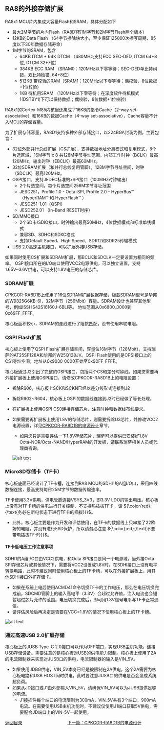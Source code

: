 ## RA8的外接存储扩展

RA8x1 MCU片内集成大容量Flash和SRAM，具体分配如下
- 最大2M字节的片内Flash（RA8D1有1M字节和2M字节Flash两个版本）
- 12KB的Data Flash （64字节擦除块大小，至少保证125000次擦写周期，85度以下30年数据存储寿命）
- 1M字节的SRAM，包含
  - 64KB ITCM + 64K DTCM （480MHz;支持ECC SEC-DED, ITCM 64+8位, DTCM 32+7位）
  - 384KB ECC RAM （SRAM0；120MHz以下零等待；SEC-DED单比特纠错，双比特检错, 64+8位）
  - 512KB 带校验的RAM（SRAM1；120MHz以下零等待；偶校验，8位数据+1位校验）
  - 1KB 待机用SRAM （120MHz以下零等待；在深度软件待机模式1(DSTBY1)下可以保持数据；偶校验，8位数据+1位校验）

RA8x1的Cortex-M85内核里还集成了16KB的指令Cache（2-way set-associative）和16KB的数据Cache（4-way set-associative），Cache容量不计入MCU的存储容量。

为了扩展存储容量，RA8D1支持多种外部存储接口，以224BGA封装为例，主要包含：
- 32位外部并行总线扩展（CS扩展），支持数据地址分离模式和复用模式，8个片选区域，16M字节 x 8 共128M字节寻址范围，内部工作时钟（BCLK）最高120MHz，输出时钟（EBCLK）最高60MHz。
- 32位SDRAM扩展（和并行总线复用管脚），128M字节寻址空间，时钟（SDCLK）最高120MHz。
- OSPI接口，支持JEDEC标准的xSPI接口（100MHz时钟输出）
  - 2个片选空间，每个片选空间256M字节寻址范围
  - JESD251，Profile 1.0 - Octa-SPI, Profile 2.0 - HyperBus™ （HyperRAM™ 和 HyperFlash™ ） 
  - JESD251-1.01（QSPI）
  - JESD252.01 （In-Band RESET时序）
- SD/MMC接口
  - 2个SD卡/SDIO接口，时钟输出最高50MHz，4位数据模式和标准单线模式
  - 兼容SD、SDHC和SDXC格式
  - 支持Default Speed、High Speed、SDR12和SDR25传输模式
- USB 2.0高速主机接口，可以扩展外接USB存储。

如果同时使用CS扩展和SDRAM扩展，那BCLK和SDCLK一定要设置为相同的频率。
OSPI接口所在的I/O端口使用VCC2电源供电，可以独立设置，支持1.65V~3.6V供电，可以支持1.8V电压的存储芯片。

### SDRAM扩展

CPKCOR-RA8D1B上使用了16位SDRAM扩展数据存储，板载SDRAM型号是华邦的W9825G6KB-6I，32M字节（256Mbit）容量。SDRAM设计也兼容其他型号，例如ISSI IS42S16160J-6BLI等。
地址范围从0x6800_0000到0x69FF_FFFF。

核心板面积较小，SDRAM的走线进行了阻抗匹配，没有使用串联电阻。


### QSPI Flash扩展

核心板上使用了QSPI Flash扩展存储空间，容量位16M字节（128Mbit），支持瑞萨的AT25SF128A和华邦的W25Q128JV。QSPI Flash使用的是OPSI接口上的CS1寻址空间，地址从0x9000_0000开始至0x90FF_FFFF。

核心板通过J2引出了完整的OSPI接口，包括两个CS和差分时钟线。如果您需要再外接扩展板上使用OSPI接口，请修改CPKCOR-RA8D1B上的电阻设置：
- 拆除R606，核心板上SCK和SCKN已经以差分线形式连接到J2
- 拆除R602~R604，核心板上OSPI的数据线连接到J2时已经做了等长处理。
- 在扩展板上使用OSPI CS0连接存储芯片，注意时钟和数据线布线要求。
- 如果需要再扩展板上使用1.8V的存储芯片，则需要拆除U3芯片，并修改VCC2电源设置，详见[CPKCOR-RA8D1B的电源设计](09_powerdesign.md)章节。
  - 如果您只是需要评估一下1.8V存储芯片，瑞萨可以提供已安装好1.8V Octa-NOR/Octa-NAND/HyperRAM的开发板，请联系瑞萨相关人员或代理商咨询。
  
  ![alt text](images/08_storage/image-1.png)

### MicroSD存储卡（TF卡）

核心板底面已经设计了TF卡槽，连接到RA8 MCU的SDHI1的A组I/O口，采用四线数据连接，最高支持每秒25M字节的数据传输速率。

TF卡使用3.3V供电，供电管脚连接VSYS_3V3，即3.3V LDO的输出电压。核心板上没有对TF卡槽的供电进行开关控制，不支持热插拔TF卡，请 ${\color{red}{\text{务必在断电状态下进行TF卡的插拔}}}$。
- 此外，核心板主要是作为开发和评估使用，在TF卡的数据线上只串接了22欧姆的电阻，并没有进行ESD保护，所以请务必注意 ${\color{red}{\text{不要带电插拔TF卡}}}$。

#### TF卡低电压工作注意事项

SDHI1的A组I/O口由VCC2供电，和Octa SPI接口是同一个电源域，当外接Octa SPI存储芯片或其他情况下，需要将VCC2设置成1.8V时，在SDHI接口上没有电平转换电路，此时不建议同时使用核心板上的TF卡槽，可以在外接扩展板上，用其他SDHI接口外扩存储卡。
- 如果在系统上电后使用ACMD41命令切换TF卡的工作电压，那么在电压切换完成前，SDCMD管脚上的输入高电平（3.3V）会超过允许值，注入电流也会短暂超过芯片允许的范围。电压切换完成后，即可用1.8V信号电平与TF卡正常通信。
- 请评估风险后再决定是否要在VCC=1.8V的情况下使用核心板上的TF卡槽。

![alt text](images/08_storage/image-2.png)

### 通过高速USB 2.0扩展存储

核心板上的JUSB Type-C 2.0接口可以作为DFP端口，实现USB主机功能，连接USB存储设备。需要注意的是核心板对USB的供电能力限制。核心板上使用了2A的电流限制器来实现对JUSB口的供电，电流限制器的输入是VIN_5V。
- 如果使用JDBG供电，VIN_5V本身已经是被限制在2A供电，这个2A需要为核心板电路和USB HOST同时供电，此时要注意JUSB口的供电是否会造成系统超负荷。
- 如果从JD接口或J1由外部输入VIN_5V，请确保VIN_5V可以为JUSB提供足够的电流。
  - J1接插件每个端口的电流限制为300mA，VIN_5V共有3个端口，900mA电流。在需要使用USB主机功能时，不建议仅使用J1端口获取5V供电，需要配合JD端口上的VIN-5V一起使用。


[返回目录](01_overview.md)             [下一篇：CPKCOR-RA8D1B的电源设计](09_powerdesign.md)
